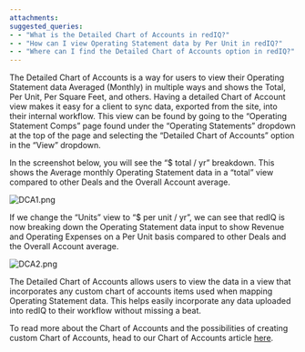 ```yaml
---
attachments: 
suggested_queries:
- - "What is the Detailed Chart of Accounts in redIQ?"
- - "How can I view Operating Statement data by Per Unit in redIQ?"
- - "Where can I find the Detailed Chart of Accounts option in redIQ?"
---
```

The Detailed Chart of Accounts is a way for users to view their Operating Statement data Averaged (Monthly) in multiple ways and shows the Total, Per Unit, Per Square Feet, and others. Having a detailed Chart of Account view makes it easy for a client to sync data, exported from the site, into their internal workflow. This view can be found by going to the “Operating Statement Comps” page found under the “Operating Statements” dropdown at the top of the page and selecting the “Detailed Chart of Accounts” option in the “View” dropdown.

In the screenshot below, you will see the “$ total / yr” breakdown. This shows the Average monthly Operating Statement data in a “total” view compared to other Deals and the Overall Account average.

![DCA1.png](https://rediq.zendesk.com/hc/article_attachments/6663009901972/DCA1.png)

If we change the “Units” view to “$ per unit / yr”, we can see that redIQ is now breaking down the Operating Statement data input to show Revenue and Operating Expenses on a Per Unit basis compared to other Deals and the Overall Account average.

![DCA2.png](https://rediq.zendesk.com/hc/article_attachments/6663045709716/DCA2.png)

The Detailed Chart of Accounts allows users to view the data in a view that incorporates any custom chart of accounts items used when mapping Operating Statement data. This helps easily incorporate any data uploaded into redIQ to their workflow without missing a beat.

To read more about the Chart of Accounts and the possibilities of creating custom Chart of Accounts, head to our Chart of Accounts article [here](https://rediq.zendesk.com/hc/en-us/articles/360036506651-Chart-of-Accounts).